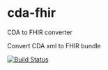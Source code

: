 # cda-fhir
CDA to FHIR converter

Convert CDA xml to FHIR bundle

[![Build Status](https://travis-ci.org/amida-tech/cda-fhir.svg)](https://travis-ci.org/amida-tech/cda-fhir)
